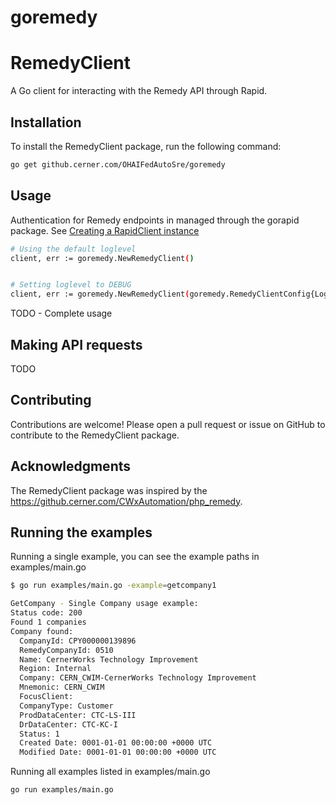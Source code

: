 # goremedy

RemedyClient
===========

A Go client for interacting with the Remedy API through Rapid.

Installation
------------

To install the RemedyClient package, run the following command:

```bash
go get github.cerner.com/OHAIFedAutoSre/goremedy
```

Usage
-----
Authentication for Remedy endpoints in managed through the gorapid package. See [Creating a RapidClient instance](https://github.cerner.com/OHAIFedAutoSre/gorapid#creating-a-rapidclient-instance)

```bash
# Using the default loglevel
client, err := goremedy.NewRemedyClient()


# Setting loglevel to DEBUG
client, err := goremedy.NewRemedyClient(goremedy.RemedyClientConfig{LogLevel: "DEBUG",})
```

TODO - Complete usage


Making API requests
-----
TODO

Contributing
-----
Contributions are welcome! Please open a pull request or issue on GitHub to contribute to the RemedyClient package.

Acknowledgments
-----
The RemedyClient package was inspired by the https://github.cerner.com/CWxAutomation/php_remedy.

Running the examples
-----

Running a single example, you can see the example paths in examples/main.go

```bash
$ go run examples/main.go -example=getcompany1

GetCompany - Single Company usage example:
Status code: 200
Found 1 companies
Company found:
  CompanyId: CPY000000139896
  RemedyCompanyId: 0510
  Name: CernerWorks Technology Improvement
  Region: Internal
  Company: CERN_CWIM-CernerWorks Technology Improvement
  Mnemonic: CERN_CWIM
  FocusClient:
  CompanyType: Customer
  ProdDataCenter: CTC-LS-III
  DrDataCenter: CTC-KC-I
  Status: 1
  Created Date: 0001-01-01 00:00:00 +0000 UTC
  Modified Date: 0001-01-01 00:00:00 +0000 UTC
```

Running all examples listed in examples/main.go

```bash
go run examples/main.go
```

